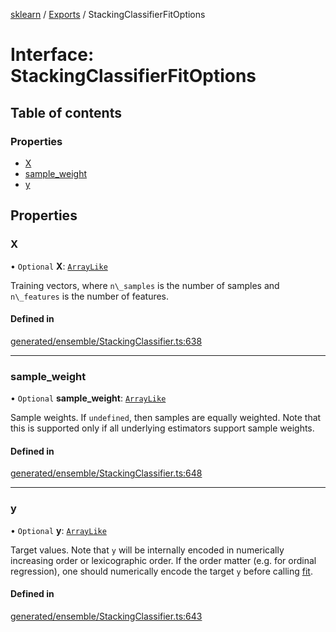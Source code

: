 [sklearn](../readme.md) / [Exports](../modules.md) / StackingClassifierFitOptions

# Interface: StackingClassifierFitOptions

## Table of contents

### Properties

- [X](StackingClassifierFitOptions.md#x)
- [sample\_weight](StackingClassifierFitOptions.md#sample_weight)
- [y](StackingClassifierFitOptions.md#y)

## Properties

### X

• `Optional` **X**: [`ArrayLike`](../modules.md#arraylike)

Training vectors, where `n\_samples` is the number of samples and `n\_features` is the number of features.

#### Defined in

[generated/ensemble/StackingClassifier.ts:638](https://github.com/transitive-bullshit/scikit-learn-ts/blob/367336a/packages/sklearn/src/generated/ensemble/StackingClassifier.ts#L638)

___

### sample\_weight

• `Optional` **sample\_weight**: [`ArrayLike`](../modules.md#arraylike)

Sample weights. If `undefined`, then samples are equally weighted. Note that this is supported only if all underlying estimators support sample weights.

#### Defined in

[generated/ensemble/StackingClassifier.ts:648](https://github.com/transitive-bullshit/scikit-learn-ts/blob/367336a/packages/sklearn/src/generated/ensemble/StackingClassifier.ts#L648)

___

### y

• `Optional` **y**: [`ArrayLike`](../modules.md#arraylike)

Target values. Note that `y` will be internally encoded in numerically increasing order or lexicographic order. If the order matter (e.g. for ordinal regression), one should numerically encode the target `y` before calling [fit](../../glossary.html#term-fit).

#### Defined in

[generated/ensemble/StackingClassifier.ts:643](https://github.com/transitive-bullshit/scikit-learn-ts/blob/367336a/packages/sklearn/src/generated/ensemble/StackingClassifier.ts#L643)
